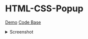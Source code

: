 # HTML-CSS-Popup

[Demo](https://nkondd.github.io/HTML-CSS-Popup)
[Code Base](https://github.com/nkondd/HTML-CSS-Popup)

<details>
<summary>Screenshot</summary>

![Screenshot-image-link](assets/img/HTML_CSS_Popup.jpg)

</details>